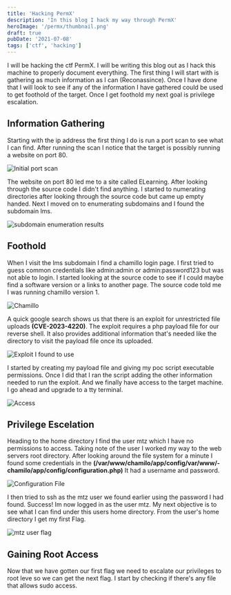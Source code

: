 ```yaml
---
title: 'Hacking PermX'
description: 'In this blog I hack my way through PermX'
heroImage: '/permx/thumbnail.png'
draft: true
pubDate: '2021-07-08'
tags: ['ctf', 'hacking']
---
```


I will be hacking the ctf PermX. I will be writing this blog out as I hack this machine to properly document 
everything. The first thing I will start with is gathering as much information as I can (Reconassince). Once I have done that
I will look to see if any of the information I have gathered could be used to get foothold of the target. Once I get foothold my next goal is privilege escalation.

## Information Gathering

Starting with the ip address the first thing I do is run a port scan to see what I can find. After running the scan I notice that the target is possibly running a website on port 80.

![Initial port scan](/permx/nmap_initial2.png)

The website on port 80 led me to a site called ELearning. After looking through the source code I didn't find anything. I started to numerating directories after looking through the source code but came up empty handed.
Next I moved on to enumerating subdomains and I found the subdomain lms.

![subdomain enumeration results](/permx/ffuf_sub.png)

## Foothold  

When I visit the lms subdomain I find a chamillo login page. I first tried to guess common credentials like admin:admin or admin:password123 
but was not able to login. I started looking at the source code to see if I could maybe find a software version or a links to another page.
The source code told me I was running chamillo version 1. 

![Chamillo](/permx/chamillo_and_sourcecode.png)

A quick google search shows us that there is an exploit for unrestricted file uploads **(CVE-2023-4220)**. The exploit requires a php payload file for our reverse shell. It also provides additional information that's needed like the directory to visit the payload file once its uploaded.

![Exploit I found to use](/permx/exploit.png)

I started by creating my payload file and giving my poc script executable permissions. Once I did that I ran the script adding the other information
needed to run the exploit. And we finally have access to the target machine. I go ahead and upgrade to a tty terminal.

![Access](/permx/access.png)

## Privilege Escelation

Heading to the home directory I find the user mtz which I have no permissions to access. Taking note of the user I worked my way to the web servers root directory. After looking around the file system for a minute I found some credentials in the **(/var/www/chamilo/app/config/var/www/- chamilo/app/config/configuration.php)** It had a username and password.

![Configuration File](/permx/creds.png)

I then tried to ssh as the mtz user we found earlier using the password I had found. Success! Im now logged in as the user mtz. My next objective is to see what I can find under this users home directory. From the user's home directory I get my first Flag.

![mtz user flag](/permx/flag1.png)

## Gaining Root Access

Now that we have gotten our first flag we need to escalate our privileges to root leve so we can get the next flag. I start by checking if there's any file that allows sudo access.  
